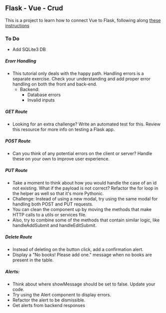 ## Flask - Vue - Crud

This is a project to learn how to connect Vue to Flask, following along [these instructions](https://testdriven.io/blog/developing-a-single-page-app-with-flask-and-vuejs/)


### To Do

- Add SQLite3 DB

##### Erorr Handling
- This tutorial only deals with the happy path. Handling errors is a separate exercise. Check your understanding and add proper error handling on both the front and back-end.
    - Backend: 
        - Database errors
        - Invalid inputs

##### GET Route
- Looking for an extra challenge? Write an automated test for this. Review this resource for more info on testing a Flask app.

##### POST Route
- Can you think of any potential errors on the client or server? Handle these on your own to improve user experience.

##### PUT Route
- Take a moment to think about how you would handle the case of an id not existing. What if the payload is not correct? Refactor the for loop in the helper as well so that it's more Pythonic.
- Challenge: Instead of using a new modal, try using the same modal for handling both POST and PUT requests.
- You can clean the component up by moving the methods that make HTTP calls to a utils or services file.
- Also, try to combine some of the methods that contain similar logic, like handleAddSubmit and handleEditSubmit.

##### Delete Route
- Instead of deleting on the button click, add a confirmation alert.
- Display a "No books! Please add one." message when no books are present in the table.

##### Alerts:
- Think about where showMessage should be set to false. Update your code.
- Try using the Alert component to display errors.
- Refactor the alert to be dismissible.
- Get alerts from backend responses